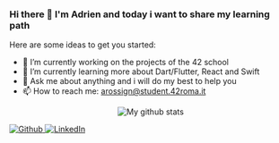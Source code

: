 ### Hi there 👋 I'm Adrien and today i want to share my learning path 

Here are some ideas to get you started:

- 🔭 I’m currently working on the projects  of the 42 school
- 🌱 I’m currently learning more about Dart/Flutter, React and Swift
- 💬 Ask me about anything and i will do my best to help you
- 📫 How to reach me: arossign@student.42roma.it

<p align="center">
	<img align="center" src="https://github-readme-stats.vercel.app/api/top-langs/?username=adrossig&layout=compact&theme=vue&langs_count=6" alt="My github stats"/>
</p>
<p>
	<a href="https://github.com/adrossig" target="_blank"><img alt="Github" src="https://img.shields.io/badge/GitHub-%2312100E.svg?&style=for-the-badge&logo=Github&logoColor=white"/>
	<a href="https://www.linkedin.com/in/adrien-rossignol/" target="_blank"><img alt="LinkedIn" src="https://img.shields.io/badge/linkedin-%230077B5.svg?&style=for-the-badge&logo=linkedin&logoColor=white"/>
</p>

